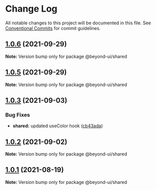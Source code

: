 # Change Log

All notable changes to this project will be documented in this file.
See [Conventional Commits](https://conventionalcommits.org) for commit guidelines.

## [1.0.6](https://github.com/renli-tech/Beyond/compare/@beyond-ui/shared@1.0.4...@beyond-ui/shared@1.0.6) (2021-09-29)

**Note:** Version bump only for package @beyond-ui/shared

## [1.0.5](https://github.com/renli-tech/Beyond/compare/@beyond-ui/shared@1.0.4...@beyond-ui/shared@1.0.5) (2021-09-29)

**Note:** Version bump only for package @beyond-ui/shared

## [1.0.3](https://github.com/renli-tech/Beyond/compare/@beyond-ui/shared@1.0.1...@beyond-ui/shared@1.0.3) (2021-09-03)

### Bug Fixes

- **shared:** updated useColor hook ([cb43ada](https://github.com/renli-tech/Beyond/commit/cb43adabf5f41a9120d79a66423b2c156d3938a1))

## [1.0.2](https://github.com/renli-tech/Beyond/compare/@beyond-ui/shared@1.0.2...@beyond-ui/shared@1.0.2) (2021-09-02)

**Note:** Version bump only for package @beyond-ui/shared

## [1.0.1](https://github.com/renli-tech/Beyond/compare/@beyond-ui/shared@1.0.0...@beyond-ui/shared@1.0.1) (2021-08-19)

**Note:** Version bump only for package @beyond-ui/shared
